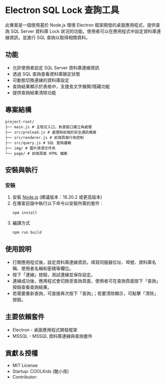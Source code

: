 # Electron SQL Lock 查詢工具

此專案是一個使用基於 Node.js 環境 Electron 框架開發的桌面應用程式，提供查詢 SQL Server 資料庫 Lock 狀況的功能。使用者可以在應用程式中設定資料庫連線資訊，並進行 SQL 查詢以取得相關資料。

## 功能
- 允許使用者設定 SQL Server 資料庫連線資訊
- 透過 SQL 查詢查看資料庫鎖定狀態
- 可動態切換連線的資料庫設定
- 查詢結果顯示於表格中，支援長文字展開/隱藏功能
- 提供查詢結果清除功能

## 專案結構
```
project-root/
├── main.js # 主程式入口，負責窗口建立與處理
├── src/preload.js # 處理與前端的安全通訊橋接
├── src/renderer.js # 前端頁面行為控制
├── src/query.js # SQL 查詢邏輯
├── img/ # 圖片資源文件夾
└── page/ # 前端頁面 HTML 檔案
```

## 安裝與執行
### 安裝
1. 安裝 [Node.js](https://nodejs.org/) (建議版本：16.20.2 或更高版本)
2. 在專案目錄中執行以下命令以安裝所需的套件：
   ```bash
   npm install
   ```
3. 編譯方式
    ```bash
   npm run build
   ```
## 使用說明
- 打開應用程式後，設定資料庫連線資訊，填寫伺服器位址、埠號、資料庫名稱、使用者名稱和密碼等欄位。
- 按下「連線」按鈕，測試連線並保存設定。
- 連線成功後，應用程式會切換至查詢頁面，使用者可在查詢頁面按下「查詢」按鈕查看查詢結果。
- 若需要重新查詢，可直接再次按下「查詢」；若要清除顯示，可點擊「清除」按鈕。

## 主要依賴套件
- Electron - 桌面應用程式開發框架
- MSSQL - MSSQL 資料庫連線與查詢套件

## 貢獻＆授權
- MIT License
- Startup: COOLKids (酷小孩)
- Contributor: 